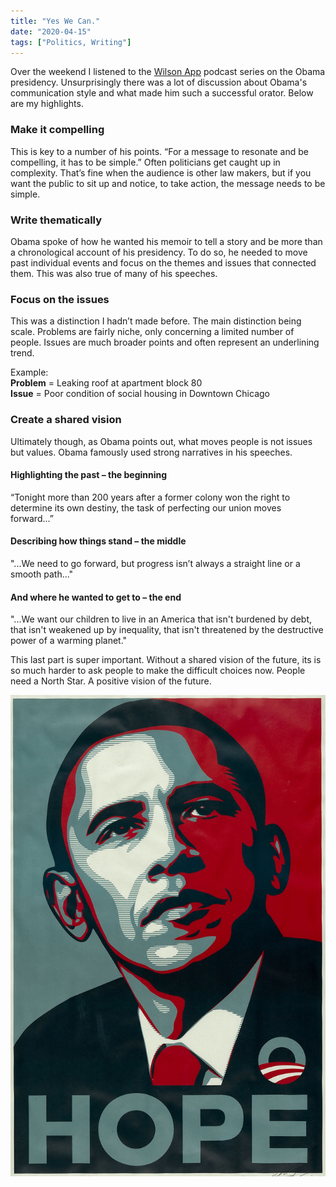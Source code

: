 ```yaml
---
title: "Yes We Can."
date: "2020-04-15"
tags: ["Politics, Writing"]
---
```


Over the weekend I listened to the [Wilson App](https://play.wilson.fm/playlist/1dHimYJvZuKYaI0qMgwkgs) podcast series on the Obama presidency. Unsurprisingly there was a lot of discussion about Obama's communication style and what made him such a successful orator. Below are my highlights.

### Make it compelling

This is key to a number of his points. “For a message to resonate and be compelling, it has to be simple.” Often politicians get caught up in complexity. That’s fine when the audience is other law makers, but if you want the public to sit up and notice, to take action, the message needs to be simple.

### Write thematically

Obama spoke of how he wanted his memoir to tell a story and be more than a chronological account of his presidency. To do so, he needed to move past individual events and focus on the themes and issues that connected them. This was also true of many of his speeches.

### Focus on the issues

This was a distinction I hadn’t made before. The main distinction being scale. Problems are fairly niche, only concerning a limited number of people. Issues are much broader points and often represent an underlining trend.

Example:  
**Problem** = Leaking roof at apartment block 80  
**Issue** = Poor condition of social housing in Downtown Chicago

### Create a shared vision

Ultimately though, as Obama points out, what moves people is not issues but values. Obama famously used strong narratives in his speeches.

#### Highlighting the past – the beginning

“Tonight more than 200 years after a former colony won the right to determine its own destiny, the task of perfecting our union moves forward...”

#### Describing how things stand – the middle

"...We need to go forward, but progress isn’t always a straight line or a smooth path..."

#### And where he wanted to get to – the end

"...We want our children to live in an America that isn't burdened by debt, that isn't weakened up by inequality, that isn't threatened by the destructive power of a warming planet."

This last part is super important. Without a shared vision of the future, its is so much harder to ask people to make the difficult choices now. People need a North Star. A positive vision of the future.

![Barack Obama Hope](images/obamaHope.jpg)
